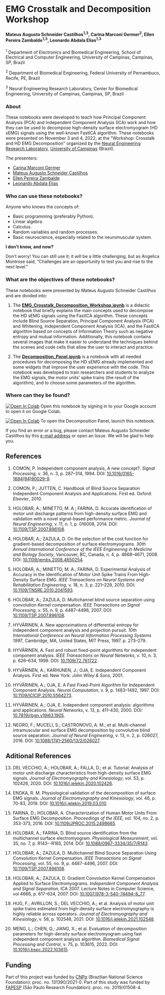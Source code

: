 # EMG Crosstalk and Decomposition Workshop

#### Mateus Augusto Schneider Castilhos<sup>1,3</sup>, Carina Marconi Germer<sup>2</sup>, Ellen Pereira Zambalde<sup>1,3</sup>, Leonardo Abdala Elias<sup>1,3</sup>

<sup>1</sup> Department of Electronics and Biomedical Engineering, School of Electrical and Computer Engineering, University of Campinas, Campinas, SP, Brazil

<sup>2</sup> Department of Biomedical Engineering, Federal University of Pernambuco, Recife, PE, Brazil

<sup>3</sup> Neural Engineering Research Laboratory, Center for Biomedical Engineering, University of Campinas, Campinas, SP, Brazil

### About

These notebooks were developed to teach how Principal Component Analysis (PCA) and Independent Component Analysis (ICA) work and how they can be used to decompose high-density surface electromyogram (HD sEMG) signals using the well-known FastICA algorithm. These notebooks were presented on November 3 and 4, 2022, at the "Workshop: Crosstalk and HD EMG Decomposition" organized by the [Neural Engineering Research Laboratory](http://www.fee.unicamp.br/deb/leoelias/ner-lab?language=en), [University of Campinas](http://www.unicamp.br/unicamp/english) (Brazil).

The presenters:

- [Carina Marconi Germer](http://lattes.cnpq.br/8205284377032041)
- [Mateus Augusto Schneider Castilhos](http://lattes.cnpq.br/0955125190662270)
- [Ellen Pereira Zambalde](http://lattes.cnpq.br/0063193464498205)
- [Leonardo Abdala Elias](http://lattes.cnpq.br/5429275286295501)

### Who can use these notebooks?

Anyone who knows the concepts of:

- Basic programming (preferably Python).
- Linear algebra.
- Calculus.
- Random variables and random processes.
- Basic neuroscience, especially related to the neuromuscular system.

**I don't know, and now?**

Don't worry! You can still use it; it will be a little challenging, but as Angelica Montrose said, “Challenges are an opportunity to test you and rise to the next level.”

### What are the objectives of these notebooks?

These notebooks were presented by Mateus Augusto Schneider Castilhos and are divided into:

1. The [**EMG_Crosstalk_Decomposition_Workshop.ipynb**](EMG_Crosstalk_Decomposition_Workshop.ipynb) is a didactic notebook that briefly explains the main concepts used to decompose the HD sEMG signals using the FastICA algorithm. These concepts include Blind Source Separation, Principal Component Analysis (PCA) and Whitening, Independent Component Analysis (ICA), and the FastICA algorithm based on concepts of Information Theory such as negative entropy and mutual information. Additionally, this notebook contains several images that make it easier to understand the techniques behind the scenes and code cells that allow the user to interact and practice.

2. The [**Decomposition_Panel.ipynb**](Decomposition_Panel.ipynb) is a notebook with all needed procedures for decomposing the HD sEMG already implemented and some widgets that improve the user experience with the code. This notebook was developed to train researchers and students to analyze the EMG signals, the motor units' spike trains (the result of the algorithm), and to choose some parameters of the algorithm.

### Where can they be found?

[![Open In Colab](https://colab.research.google.com/assets/colab-badge.svg)](https://colab.research.google.com/github/MateusASchneiderCastilhos/EMG_Crosstalk_Decomposition_Workshop/blob/main/EMG_Crosstalk_Decomposition_Workshop.ipynb) Open this notebook by signing in to your Google account to open it on Google Colab.

[![Open In Colab](https://colab.research.google.com/assets/colab-badge.svg)](https://colab.research.google.com/github/MateusASchneiderCastilhos/EMG_Crosstalk_Decomposition_Workshop/blob/main/Decomposition_Panel.ipynb) To open the Decomposition Panel, launch this notebook.

If you find an error or a bug, please contact Mateus Augusto Schneider Castilhos by this [e-mail address](mailto:mateus.aschneider@gmail.com?subject=[EMG%20Workshop%20GitHub]%20Bug/error%20founded%20or%20Suggestions) or open an Issue. We will be glad to help you.

## References

1. COMON, P. Independent component analysis, A new concept?. *Signal Processing*, v. 36, n. 3, p. 287–314, 1994. DOI: [10.1016/0165-1684(94)90029-9](https://doi.org/10.1016/0165-1684(94)90029-9).

2. COMON, P.; JUTTEN, C. Handbook of Blind Source Separation Independent Component Analysis and Applications. First ed. Oxford: *Elsevier*, 2010.

3. HOLOBAR, A.; MINETTO, M. A.; FARINA, D. Accurate identification of motor unit discharge patterns from high-density surface EMG and validation with a novel signal-based performance metric. *Journal of Neural Engineering*, v. 11, n. 1, p. 016008, 2014. DOI: [10.1109/TSP.2007.896108](https://doi.org/10.1109/TSP.2007.896108).

4. HOLOBAR, A.; ZAZULA, D. On the selection of the cost function for gradient-based decomposition of surface electromyograms. *30th Annual International Conference of the IEEE Engineering in Medicine and Biology Society*, Vancouver, BC, Canada, n. 4, p. 4668–4671, 2008. DOI: [10.1109/iembs.2008.4650254](https://doi.org/10.1109/iembs.2008.4650254).

5. HOLOBAR, A.; MINETTO, M. A.; FARINA, D. Experimental Analysis of Accuracy in the Identification of Motor Unit Spike Trains From High-Density Surface EMG. *IEEE Transactions on Neural Systems and Rehabilitation Engineering*, v. 18, n. 3, p. 221–229, 2010. DOI: [10.1109/TNSRE.2010.2041593](https://doi.org/10.1109/TNSRE.2010.2041593).

6. HOLOBAR, A.; ZAZULA, D. Multichannel blind source separation using convolution Kernel compensation. *IEEE Transactions on Signal Processing*, v. 55, n. 9, p. 4487–4496, 2007. DOI: [10.1109/TSP.2007.896108](https://doi.org/10.1109/TSP.2007.896108).

7. HYVÄRINEN, A. New approximations of differential entropy for independent component analysis and projection pursuit. *10th International Conference on Neural Information Processing Systems 1997*, Cambridge, MA, United States, MIT Press, 1997. p. 273–279.

8. HYVÄRINEN, A. Fast and robust fixed-point algorithms for independent component analysis. *IEEE Transactions on Neural Networks*, v. 10, n. 3, p. 626–634, 1999. DOI: [10.1109/72.761722](https://doi.org/10.1109/72.761722).

9. HYVÄRINEN, A.; KARHUNEN, J.; OJA, E. Independent Component Analysis. First ed. New York: *John Wiley & Sons*, 2001.

10. HYVÄRINEN, A.; OJA, E. A Fast Fixed-Point Algorithm for Independent Component Analysis. *Neural Computation*, v. 9, p. 1483–1492, 1997. DOI: [10.1109/ICICIP.2010.5564273](https://doi.org/10.1109/ICICIP.2010.5564273).

11. HYVÄRINEN, A.; OJA, E. Independent component analysis: algorithms and applications. *Neural Networks*, v. 13, p. 411–430, 2000. DOI: [10.7819/rbgn.v19i63.1905](https://doi.org/10.7819/rbgn.v19i63.1905).

12. NEGRO, F.; MUCELI, S.; CASTRONOVO, A. M.; et al. Multi-channel intramuscular and surface EMG decomposition by convolutive blind source separation. *Journal of Neural Engineering*, v. 13, n. 2, p. 026027, 2016. DOI: [10.1088/1741-2560/13/2/026027](https://doi.org/10.1088/1741-2560/13/2/026027).

## Aditional References

13. DEL VECCHIO, A.; HOLOBAR, A.; FALLA, D.; et al. Tutorial: Analysis of motor unit discharge characteristics from high-density surface EMG signals. *Journal of Electromyography and Kinesiology*, vol. 53, p. 102426, 2020. DOI: [10.1016/j.jelekin.2020.102426](https://doi.org/10.1016/j.jelekin.2020.102426).

14. ENOKA, R. M. Physiological validation of the decomposition of surface EMG signals. *Journal of Electromyography and Kinesiology*, vol. 46, p. 70-83, 2019. DOI: [10.1016/j.jelekin.2019.03.010](https://doi.org/10.1016/j.jelekin.2019.03.010).

15. FARINA, D.; HOLOBAR, A. Characterization of Human Motor Units From Surface EMG Decomposition. *Proceedings of the IEEE*, vol. 104, no. 2, p. 353-373, 2016. DOI: [10.1109/JPROC.2015.2498665](https://doi.org/10.1109/JPROC.2015.2498665).

16. HOLOBAR, A.; FARINA, D. Blind source identification from the multichannel surface electromyogram. *Physiological Measurement*, vol. 35, no. 7, p. R143--R165, 2014. DOI: [10.1088/0967-3334/35/7/R143](https://doi.org/10.1088/0967-3334/35/7/R143).

17. HOLOBAR, A.; ZAZULA, D. Multichannel Blind Source Separation Using Convolution Kernel Compensation. *IEEE Transactions on Signal Processing*, vol. 55, no. 9, p. 4487-4496, 2007. DOI: [10.1109/TSP.2007.896108](https://doi.org/10.1109/TSP.2007.896108).

18. HOLOBAR, A.; ZAZULA, D. Gradient Convolution Kernel Compensation Applied to Surface Electromyograms. *Independent Component Analysis and Signal Separation*, ICA 2007. Lecture Notes in Computer Science, vol 4666, p. 617–624, 2007. DOI: [10.1007/978-3-540-74494-8_77](https://doi.org/10.1007/978-3-540-74494-8_77).

19. HUG, F.; AVRILLON, S.; DEL VECCHIO, A.; et al. Analysis of motor unit spike trains estimated from high-density surface electromyography is highly reliable across operators. *Journal of Electromyography and Kinesiology*, v. 58, p. 102548, 2021. DOI: [10.1016/j.jelekin.2021.102548](https://doi.org/10.1016/j.jelekin.2021.102548).

20. MENG, L.; CHEN, Q.; JIANG, X.; et al. Evaluation of decomposition parameters for high-density surface electromyogram using fast independent component analysis algorithm. *Biomedical Signal Processing and Control*, v. 75, p. 103615, 2022. DOI: [10.1016/j.bspc.2022.103615](https://doi.org/10.1016/j.bspc.2022.103615).


## Funding

Part of this project was funded by [CNPq](http://www.cnpq.br/) (Brazilian National Science Foundation): proc. no. 131390/2021-0.
Part of this study was funded by [FAPESP](https://fapesp.br/) (São Paulo Research Foundation): proc. no. 2019/01508-4.